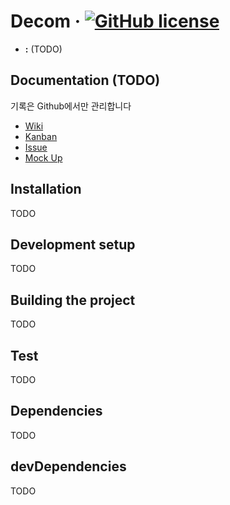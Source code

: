 <!-- prettier-ignore-start -->
<!-- SOMETHING AUTO-GENERATED BY TOOLS - START -->

# Decom &middot; [![GitHub license](https://img.shields.io/badge/license-MIT-blue.svg)](https://github.com/de-com/decom/blob/master/LICENSE)

* **:** (TODO)

## Documentation (TODO)
기록은 Github에서만 관리합니다

* [Wiki](#)
* [Kanban](#)
* [Issue](#)
* [Mock Up](#)

## Installation
TODO

## Development setup
TODO

## Building the project
TODO

## Test
TODO

## Dependencies
TODO

## devDependencies
TODO

<!-- SOMETHING AUTO-GENERATED BY TOOLS - END -->
<!-- prettier-ignore-end -->
